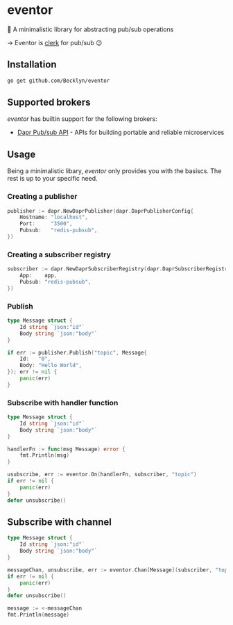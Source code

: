 # eventor

🔮 A minimalistic library for abstracting pub/sub operations

&rarr; Eventor is [clerk](https://github.com/Becklyn/clerk) for pub/sub 😉

## Installation 

```sh
go get github.com/Becklyn/eventor
```

## Supported brokers

*eventor* has builtin support for the following brokers: 

- [Dapr Pub/sub API](https://docs.dapr.io/reference/api/pubsub_api/) - APIs for building portable and reliable microservices

## Usage

Being a minimalistic libary, *eventor* only provides you with the basiscs. The rest is up to your specific need.

### Creating a publisher 

```go
publisher := dapr.NewDaprPublisher(dapr.DaprPublisherConfig{
    Hostname: "localhost",
    Port:     "3500",
    Pubsub:   "redis-pubsub",
})
```

### Creating a subscriber registry

```go
subscriber := dapr.NewDaprSubscriberRegistry(dapr.DaprSubscriberRegistryConfig{
    App:    app,
    Pubsub: "redis-pubsub",
})
```

### Publish

```go
type Message struct {
    Id string `json:"id"`
    Body string `json:"body"`
}

if err := publisher.Publish("topic", Message{
    Id:   "0",
    Body: "Hello World",
}); err != nil {
    panic(err)
}
```

### Subscribe with handler function

```go
type Message struct {
    Id string `json:"id"`
    Body string `json:"body"`
}

handlerFn := func(msg Message) error {
    fmt.Println(msg)
}

usubscribe, err := eventor.On(handlerFn, subscriber, "topic")
if err != nil {
    panic(err)
}
defer unsubscribe()
```

## Subscribe with channel

```go
type Message struct {
    Id string `json:"id"`
    Body string `json:"body"`
}

messageChan, unsubscribe, err := eventor.Chan[Message](subscriber, "topic")
if err != nil {
    panic(err)
}
defer unsubscribe()

message := <-messageChan
fmt.Println(message)
```